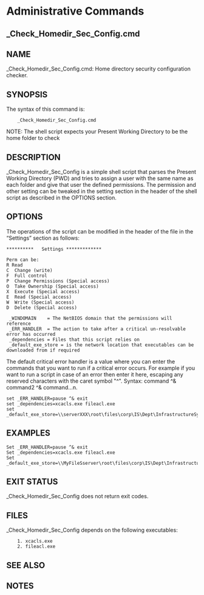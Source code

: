 # Administrative Commands                                       		              
## _Check_Homedir_Sec_Config.cmd

## NAME
_Check_Homedir_Sec_Config.cmd: Home directory security configuration checker.
     
## SYNOPSIS

 The syntax of this command is:
```
	_Check_Homedir_Sec_Config.cmd
```

NOTE: The shell script expects your Present Working Directory to be the home folder to check

## DESCRIPTION
_Check_Homedir_Sec_Config is a simple shell script that parses the Present Working Directory (PWD) and tries to assign a user with the same name as each folder and give that user the defined permissions. The permission and other setting can be tweaked in the setting section in the header of the shell script as described in the OPTIONS section.


## OPTIONS

The operations of the script can be modified in the header of the file in the “Settings” section as follows:
```
**********   Settings *************

Perm can be: 
R Read
C  Change (write)
F  Full control
P  Change Permissions (Special access)
O  Take Ownership (Special access)
X  Execute (Special access)
E  Read (Special access)
W  Write (Special access)
D  Delete (Special access)
```

```
 _WINDOMAIN    = The NetBIOS domain that the permissions will reference
 _ERR_HANDLER  = The action to take after a critical un-resolvable error has occurred 
 _dependencies = Files that this script relies on
 _default_exe_store = is the network location that executables can be downloaded from if required

```

The default critical error handler is a value where you can enter the commands that you want to run if a critical error occurs. For example if you want to run a script in case of an error then enter it here, escaping any reserved characters with the caret symbol "^". Syntax: command ^& command2 ^& command…n.
```
set _ERR_HANDLER=pause ^& exit
set _dependencies=xcacls.exe fileacl.exe
set _default_exe_store=\\serverXXX\root\files\corp\IS\Dept\InfrastructureSystems\FilePrint\BIN
```


## EXAMPLES
```
Set _ERR_HANDLER=pause ^& exit
Set _dependencies=xcacls.exe fileacl.exe
Set _default_exe_store=\\MyFileSserver\root\files\corp\IS\Dept\InfrastructureSystems\FilePrint\BIN
```

## EXIT STATUS

_Check_Homedir_Sec_Config does not return exit codes. 


## FILES

_Check_Homedir_Sec_Config depends on the following executables:
```
    1. xcacls.exe
    2. fileacl.exe
```
## SEE ALSO



## NOTES
